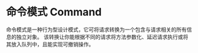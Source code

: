 # 命令模式 Command
命令模式是一种行为型设计模式，它可将请求转换为一个包含与请求相关的所有信息的独立对象。
该转换让你能根据不同的请求将方法参数化、延迟请求执行或将其放入队列中，且能实现可撤销操作。


